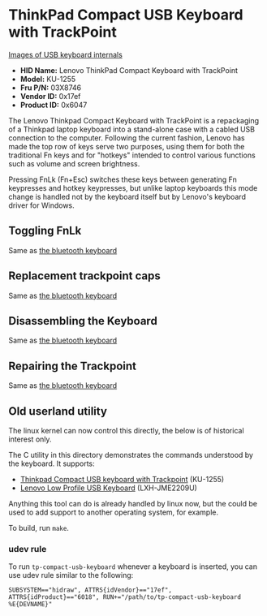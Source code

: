 # ThinkPad Compact USB Keyboard with TrackPoint

[Images of USB keyboard internals](tp-compact-usb-keyboard/)

* **HID Name:** Lenovo ThinkPad Compact Keyboard with TrackPoint
* **Model:** KU-1255
* **Fru P/N:** 03X8746
* **Vendor ID:** 0x17ef
* **Product ID:** 0x6047

The Lenovo Thinkpad Compact Keyboard with TrackPoint is a repackaging of a
Thinkpad laptop keyboard into a stand-alone case with a cabled USB connection
to the computer. Following the current fashion, Lenovo has made the top row of
keys serve two purposes, using them for both the traditional Fn keys and for
"hotkeys" intended to control various functions such as volume and screen
brightness.

Pressing FnLk (Fn+Esc) switches these keys between generating Fn
keypresses and hotkey keypresses, but unlike laptop keyboards this mode change
is handled not by the keyboard itself but by Lenovo's keyboard driver for
Windows.

## Toggling FnLk

Same as [the bluetooth keyboard](../tp-compact-bt-keyboard/#toggling-fnlk)

## Replacement trackpoint caps

Same as [the bluetooth keyboard](../tp-compact-bt-keyboard/#replacement-trackpoint-caps)

## Disassembling the Keyboard

Same as [the bluetooth keyboard](../tp-compact-bt-keyboard/#disassembling-the-keyboard)

## Repairing the Trackpoint

Same as [the bluetooth keyboard](../tp-compact-bt-keyboard/#repairing-the-trackpoint)

## Old userland utility

The linux kernel can now control this directly, the below is of historical interest only.

The C utility in this directory demonstrates the commands understood by the
keyboard. It supports:

* [Thinkpad Compact USB keyboard with Trackpoint](https://www.google.com/search?tbm=isch&q=KU-1255) (KU-1255)
* [Lenovo Low Profile USB Keyboard](https://www.google.com/search?tbm=isch&q=LXH-JME2209U) (LXH-JME2209U)

Anything this tool can do is already handled by linux now, but the could be
used to add support to another operating system, for example.

To build, run ``make``.

### udev rule

To run ``tp-compact-usb-keyboard`` whenever a keyboard is inserted, you can use
udev rule similar to the following:

```
SUBSYSTEM=="hidraw", ATTRS{idVendor}=="17ef", ATTRS{idProduct}=="6018", RUN+="/path/to/tp-compact-usb-keyboard %E{DEVNAME}"
```
